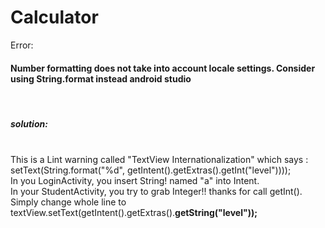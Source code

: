 # Calculator
Error:


<h4>Number formatting does not take into account locale settings. Consider using String.format instead android studio</h4>
<br>
<h5>solution:</h5>
<br>
This is a Lint warning called "TextView Internationalization" which says :
<br>
setText(String.format("%d", getIntent().getExtras().<error>getInt("level"))));</error>
<br>
In you LoginActivity, you insert String! named "a" into Intent.
<br>
In your StudentActivity, you try to grab Integer!! thanks for call getInt().
Simply change whole line to
<br>
textView.setText(getIntent().getExtras().<b>getString("level"));</b>
